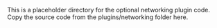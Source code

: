 This is a placeholder directory for the optional networking plugin code.
Copy the source code from the plugins/networking folder here.
